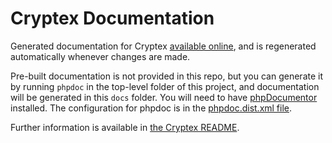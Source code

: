 # Cryptex Documentation

Generated documentation for Cryptex [available online](https://michaelmawhinney.github.io/cryptex/), and is regenerated automatically whenever changes are made.

Pre-built documentation is not provided in this repo, but you can generate it by running `phpdoc` in the top-level folder of this project, and documentation will be generated in this `docs` folder. You will need to have [phpDocumentor](https://www.phpdoc.org) installed. The configuration for phpdoc is in the [phpdoc.dist.xml file](https://github.com/michaelmawhinney/cryptex/blob/master/phpunit.xml.dist).

Further information is available in [the Cryptex README](https://github.com/michaelmawhinney/cryptex/blob/master/README.md).
